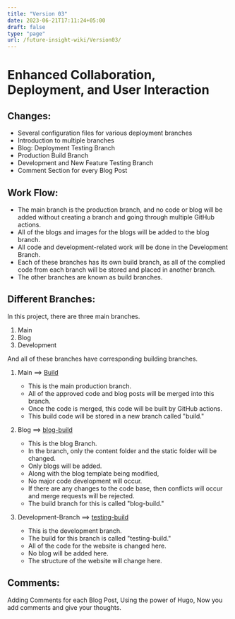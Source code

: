 ```yaml
---
title: "Version 03"
date: 2023-06-21T17:11:24+05:00
draft: false
type: "page"
url: /future-insight-wiki/Version03/
---
```


# Enhanced Collaboration, Deployment, and User Interaction
## Changes:
- Several configuration files for various deployment branches
- Introduction to multiple branches
- Blog: Deployment Testing Branch
- Production Build Branch
- Development and New Feature Testing Branch
- Comment Section for every Blog Post

## Work Flow:
- The main branch is the production branch, and no code or blog will be added without creating a branch and going through multiple GitHub actions.
- All of the blogs and images for the blogs will be added to the blog branch.
- All code and development-related work will be done in the Development Branch.
- Each of these branches has its own build branch, as all of the complied code from each branch will be stored and placed in another branch.
- The other branches are known as build branches.

## Different Branches:
In this project, there are three main branches.
1. Main
2. Blog
3. Development 

And all of these branches have corresponding building branches.
1. Main ==> [Build](https://github.com/rafay99-epic/Future-Insight/tree/build)
   - This is the main production branch.
   - All of the approved code and blog posts will be merged into this branch.
   - Once the code is merged, this code will be built by GitHub actions.
   - This build code will be stored in a new branch called "build."
   
2. Blog ==> [blog-build](https://github.com/rafay99-epic/Future-Insight/tree/blog-build)
    -  This is the blog Branch.
    - In the branch, only the content folder and the static folder will be changed.
    - Only blogs will be added.
    - Along with the blog template being modified,
    - No major code development will occur.
    - If there are any changes to the code base, then conflicts will occur and merge requests will be rejected.
    - The build branch for this is called "blog-build."

3. Development-Branch ==> [testing-build](https://github.com/rafay99-epic/Future-Insight/tree/testing-build)
   -  This is the development branch. 
   -  The build for this branch is called "testing-build."
   -  All of the code for the website is changed here.
   -  No blog will be added here.
   -  The structure of the website will change here.

## Comments:
Adding Comments for each Blog Post, Using the power of Hugo, Now you add comments and give your thoughts. 